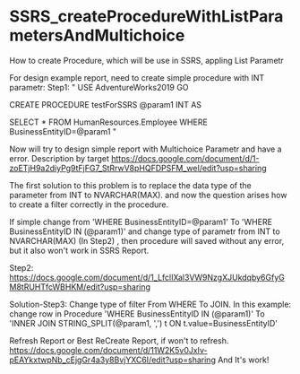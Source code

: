 # SSRS_createProcedureWithListParametersAndMultichoice

How to create Procedure, which will be use in SSRS, appling List Parametr

For design example report, need to create simple procedure with INT parametr:
Step1:
"
USE AdventureWorks2019
GO

CREATE PROCEDURE testForSSRS @param1 INT
AS

SELECT *
FROM HumanResources.Employee
WHERE BusinessEntityID=@param1
"

Now will try to design simple report with Multichoice Parametr
and have a error. Description by target
https://docs.google.com/document/d/1-zoETjH9a2diyPg9tFjFG7_StRrwV8pHQFDPSFM_weI/edit?usp=sharing

The first solution to this problem is to replace the data type of the parameter from INT to NVARCHAR(MAX).
and now the question arises how to create a filter correctly in the procedure.

If simple change from 'WHERE BusinessEntityID=@param1' To 'WHERE BusinessEntityID IN (@param1)' and change type of parametr from INT to NVARCHAR(MAX) (In Step2)
, then procedure will saved without any error, but it also won't work in SSRS Report.

Step2:
https://docs.google.com/document/d/1_LfclIXal3VW9NzgXJUkdqby6GfyGM8tRUHTfcWBHKM/edit?usp=sharing

Solution-Step3:
Change type of filter From WHERE To JOIN. In this example:
change row in Procedure 'WHERE BusinessEntityID IN (@param1)' To 'INNER JOIN STRING_SPLIT(@param1, ',') t ON t.value=BusinessEntityID'

Refresh Report or Best ReCreate Report, if won't to refresh.
https://docs.google.com/document/d/11W2K5v0JxIv-pEAYkxtwpNb_cEjgGr4a3y8BvjYXC6I/edit?usp=sharing
And It's work!
